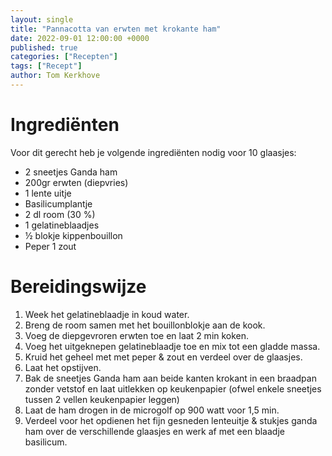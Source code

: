 ```yaml
---
layout: single
title: "Pannacotta van erwten met krokante ham"
date: 2022-09-01 12:00:00 +0000
published: true
categories: ["Recepten"]
tags: ["Recept"]
author: Tom Kerkhove
---
```


# Ingrediënten
Voor dit gerecht heb je volgende ingrediënten nodig voor 10 glaasjes:

- 2 sneetjes Ganda ham 
- 200gr erwten (diepvries)
- 1 lente uitje
- Basilicumplantje
- 2 dl room (30 %)
- 1 gelatineblaadjes
- ½ blokje kippenbouillon
- Peper 1 zout

# Bereidingswijze

1. Week het gelatineblaadje in koud water.
2. Breng de room samen met het bouillonblokje aan de kook.
3. Voeg de diepgevroren erwten toe en laat 2 min koken.
4. Voeg het uitgeknepen gelatineblaadje toe en mix tot een gladde massa.
5. Kruid het geheel met met peper & zout en verdeel over de glaasjes.
6. Laat het opstijven.
7. Bak de sneetjes Ganda ham aan beide kanten krokant in een braadpan zonder vetstof en laat uitlekken op keukenpapier (ofwel enkele sneetjes tussen 2 vellen keukenpapier
leggen)
8. Laat de ham drogen in de microgolf op 900 watt voor 1,5 min.
9. Verdeel voor het opdienen het fijn gesneden lenteuitje & stukjes ganda ham over de verschillende glaasjes en werk af met een blaadje basilicum.
